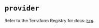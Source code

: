 # `provider`

Refer to the Terraform Registry for docs: [`hcp`](https://registry.terraform.io/providers/hashicorp/hcp/0.81.0/docs).
